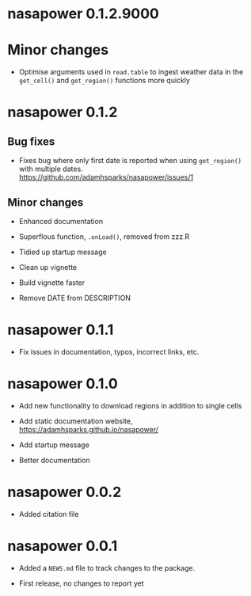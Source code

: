 # nasapower 0.1.2.9000

# Minor changes

- Optimise arguments used in `read.table` to ingest weather data in the
`get_cell()` and `get_region()` functions more quickly

# nasapower 0.1.2

## Bug fixes

- Fixes bug where only first date is reported when using `get_region()` with
multiple dates. https://github.com/adamhsparks/nasapower/issues/1

## Minor changes

- Enhanced documentation

- Superflous function, `.onLoad()`, removed from zzz.R

- Tidied up startup message

- Clean up vignette

- Build vignette faster

- Remove DATE from DESCRIPTION

# nasapower 0.1.1

- Fix issues in documentation, typos, incorrect links, etc.

# nasapower 0.1.0

* Add new functionality to download regions in addition to single cells

* Add static documentation website, <https://adamhsparks.github.io/nasapower/>

* Add startup message

* Better documentation

# nasapower 0.0.2

* Added citation file

# nasapower 0.0.1

* Added a `NEWS.md` file to track changes to the package.

* First release, no changes to report yet

